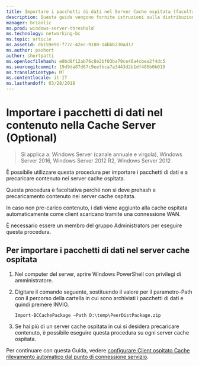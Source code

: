 ```yaml
---
title: Importare i pacchetti di dati nel Server Cache ospitata (facoltativo)
description: Questa guida vengono fornite istruzioni sulla distribuzione di BranchCache in modalità cache ospitata in computer che eseguono Windows Server 2016 e Windows 10
manager: brianlic
ms.prod: windows-server-threshold
ms.technology: networking-bc
ms.topic: article
ms.assetid: d6159e91-f77c-42ec-9180-14bbb230ad17
ms.author: pashort
author: shortpatti
ms.openlocfilehash: e0bd8f12ab76c8e2bf03ba79ce46a4cbea2f4dc5
ms.sourcegitcommit: 19d9da87d87c9eefbca7a3443d2b1df486b0b010
ms.translationtype: MT
ms.contentlocale: it-IT
ms.lasthandoff: 03/28/2018
---
```

# <a name="import-data-packages-on-the-hosted-cache-server-optional"></a>Importare i pacchetti di dati nel contenuto nella Cache Server \(Optional\)

>Si applica a: Windows Server (canale annuale e virgola), Windows Server 2016, Windows Server 2012 R2, Windows Server 2012

È possibile utilizzare questa procedura per importare i pacchetti di dati e a precaricare contenuto nei server cache ospitata.

Questa procedura è facoltativa perché non si deve prehash e precaricamento contenuto nei server cache ospitata.

In caso non pre-carico contenuto, i dati viene aggiunto alla cache ospitata automaticamente come client scaricano tramite una connessione WAN.

È necessario essere un membro del gruppo Administrators per eseguire questa procedura.

## <a name="to-import-data-packages-on-the-hosted-cache-server"></a>Per importare i pacchetti di dati nel server cache ospitata  

1. Nel computer del server, aprire Windows PowerShell con privilegi di amministratore.

2. Digitare il comando seguente, sostituendo il valore per il parametro-Path con il percorso della cartella in cui sono archiviati i pacchetti di dati e quindi premere INVIO.

    ```  
    Import-BCCachePackage –Path D:\temp\PeerDistPackage.zip
    ```  

3. Se hai più di un server cache ospitata in cui si desidera precaricare contenuto, è possibile eseguire questa procedura su ogni server cache ospitata.

Per continuare con questa Guida, vedere [configurare Client ospitato Cache rilevamento automatico dal punto di connessione servizio](10-Bc-Client-By-Scp.md).
